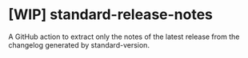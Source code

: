 # [WIP] standard-release-notes
A GitHub action to extract only the notes of the latest release from the changelog generated by standard-version.

